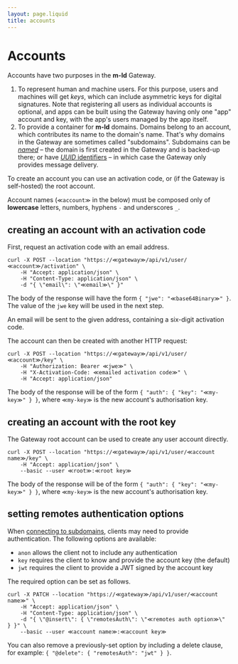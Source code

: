 ```yaml
---
layout: page.liquid
title: accounts
---
```

[//]: # (cURLs in this file are generated from the .http file using http-client.env.json)

# Accounts

Accounts have two purposes in the **m-ld** Gateway.
1. To represent human and machine users. For this purpose, users and machines will get _keys_, which can include asymmetric keys for digital signatures. Note that registering all users as individual accounts is optional, and apps can be built using the Gateway having only one "app" account and key, with the app's users managed by the app itself.
2. To provide a container for **m-ld** domains. Domains belong to an account, which contributes its name to the domain's name. That's why domains in the Gateway are sometimes called "subdomains". Subdomains can be [_named_](named-subdomains) – the domain is first created in the Gateway and is backed-up there; or have [_UUID_ identifiers](uuid-subdomains) – in which case the Gateway only provides message delivery.

To create an account you can use an activation code, or (if the Gateway is self-hosted) the root account.

Account names (`≪account≫` in the below) must be composed only of **lowercase** letters, numbers, hyphens `-` and underscores `_`.

## creating an account with an activation code

First, request an activation code with an email address.

```curl
curl -X POST --location "https://≪gateway≫/api/v1/user/≪account≫/activation" \
    -H "Accept: application/json" \
    -H "Content-Type: application/json" \
    -d "{ \"email\": \"≪email≫\" }"
```

The body of the response will have the form `{ "jwe": "≪base64Binary≫" }`. The value of the `jwe` key will be used in the next step.

An email will be sent to the given address, containing a six-digit activation code.

The account can then be created with another HTTP request:

```curl
curl -X POST --location "https://≪gateway≫/api/v1/user/≪account≫/key" \
    -H "Authorization: Bearer ≪jwe≫" \
    -H "X-Activation-Code: ≪emailed activation code≫" \
    -H "Accept: application/json"
```

The body of the response will be of the form `{ "auth": { "key": "≪my-key≫" } }`, where `≪my-key≫` is the new account's authorisation key.

## creating an account with the root key

The Gateway root account can be used to create any user account directly.

```curl
curl -X POST --location "https://≪gateway≫/api/v1/user/≪account name≫/key" \
    -H "Accept: application/json" \
    --basic --user ≪root≫:≪root key≫
```

The body of the response will be of the form `{ "auth": { "key": "≪my-key≫" } }`, where `≪my-key≫` is the new account's authorisation key.

## setting remotes authentication options

When [connecting to subdomains](clone-subdomain), clients may need to provide authentication. The following options are available:
- `anon` allows the client not to include any authentication
- `key` requires the client to know and provide the account key (the default)
- `jwt` requires the client to provide a JWT signed by the account key

The required option can be set as follows.

```curl
curl -X PATCH --location "https://≪gateway≫/api/v1/user/≪account name≫" \
    -H "Accept: application/json" \
    -H "Content-Type: application/json" \
    -d "{ \"@insert\": { \"remotesAuth\": \"≪remotes auth option≫\" } }" \
    --basic --user ≪account name≫:≪account key≫
```

You can also remove a previously-set option by including a delete clause, for example: `{ "@delete": { "remotesAuth": "jwt" } }`.